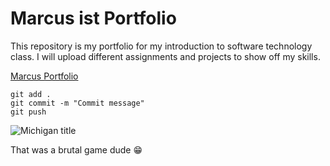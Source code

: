 # Marcus ist Portfolio

This repository is my portfolio for my introduction to software technology class. I will upload different assignments and projects to show off my skills.

[Marcus Portfolio](https://github.com/Markswoope/ist-portfolio-Marcus)

```
git add .
git commit -m "Commit message"
git push
```


![Michigan title](https://sportshub.cbsistatic.com/i/r/2024/01/09/55bdcf79-b05a-429f-99fd-cfcc2961dc40/thumbnail/450x253/31f148b8b89f8a466528c74850340c9a/donovan-edwards-michigan-celebrates-g.jpg)

That was a brutal game dude :grin:
